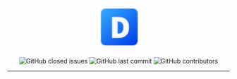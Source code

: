 <a href="https://derum.pl">
  <p align="center">
    <img height=100 src="https://raw.githubusercontent.com/schriker/derum/main/github/logo.svg"/>
  </p>
</a>
<p align="center">
  <img alt="GitHub closed issues" src="https://img.shields.io/github/issues-closed/schriker/derum?style=flat-square">
  <img alt="GitHub last commit" src="https://img.shields.io/github/last-commit/schriker/derum?style=flat-square">
  <img alt="GitHub contributors" src="https://img.shields.io/github/contributors/schriker/derum?style=flat-square">
</p>

---


